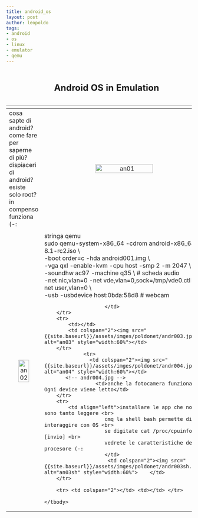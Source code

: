 ```yaml
---
title: android_os
layout: post
author: leopoldo
tags:
- android
- os
- linux
- emulator
- qemu
---
```


<table border="0">
    <caption><h2>Android OS in Emulation</h2></caption>
    <thead>
        <tr>
            <th colspan="3" align="right"> 
            </th>
        </tr>
    </thead>
    <tbody  align="center">
            <tr>
            <td  align="left">
						cosa sapte di android? <br>
            come fare per saperne di più? <br>
           dispiaceri di android? esiste solo root? <br>
           in compenso funziona  (-:
</td>
            <td colspan="2"><img src="{{site.baseurl}}/assets/imges/poldonet/andr001.jpg"  alt="an01" style="width:60%"></td>
        </tr>
        <tr> <td colspan="2"></td> <td></td> </tr>
        <tr>
            <td colspan="2">
                <img src="{{site.baseurl}}/assets/imges/poldonet/andr002.jpg"  alt="an02" style="width:60%"> </td>
            <td align="left">stringa qemu <br>
						sudo qemu-system-x86_64  -cdrom android-x86_64-8.1-rc2.iso \ <br>
						                                                          -boot order=c -hda android001.img  \ <br>
						                                                          -vga qxl -enable-kvm -cpu host -smp 2 -m 2047 \ <br>
																																			-soundhw ac97 -machine q35 \  # scheda audio <br>
																																			-net nic,vlan=0 -net vde,vlan=0,sock=/tmp/vde0.ctl -net user,vlan=0 \<br>
																																			-usb -usbdevice host:0bda:58d8 # webcam

						</td>
        </tr>
        <tr>
            <td></td>
            <td colspan="2"><img src="{{site.baseurl}}/assets/imges/poldonet/andr003.jpg"  alt="an03" style="width:60%"></td>
        </tr>
				 <tr>
				   <td colspan="2"><img src="{{site.baseurl}}/assets/imges/poldonet/andr004.jpg"  alt="an04" style="width:60%"></td>
           <!-- andr004.jpg -->
					 <td>anche la fotocamera funziona. Ogni device viene letto</td>
        </tr>
        <tr>
            <td align="left">installare le app che non sono tanto leggere <br>
						cmq la shell bash permette di interaggire con OS <br>
						se digitate cat /proc/cpuinfo [invio] <br>
						vedrete le caratteristiche del procesore (-:
						</td>
						 <td colspan="2"><img src="{{site.baseurl}}/assets/imges/poldonet/andr003sh.jpg"  alt="an03sh" style="width:60%">	 </td>
        </tr>
      
        <tr> <td colspan="2"></td> <td></td> </tr>

    </tbody>
</table>

